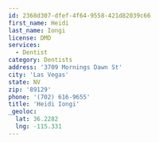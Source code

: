 ```yaml
---
id: 2368d307-dfef-4f64-9558-421d82039c66
first_name: Heidi
last_name: Iongi
license: DMD
services:
  - Dentist
category: Dentists
address: '3709 Mornings Dawn St'
city: 'Las Vegas'
state: NV
zip: '89129'
phone: '(702) 616-9655'
title: 'Heidi Iongi'
_geoloc:
  lat: 36.2282
  lng: -115.331
---
```

